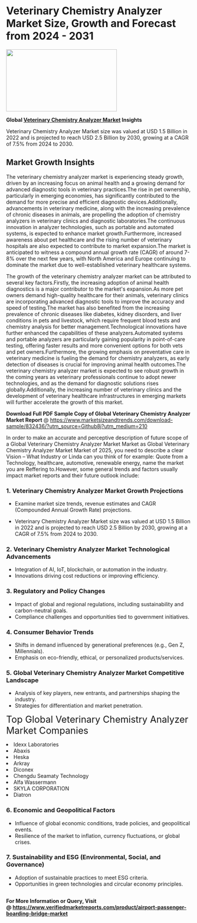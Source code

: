 <H1>Veterinary Chemistry Analyzer Market Size, Growth and Forecast from 2024 - 2031</H1><img class="aligncenter size-medium wp-image-584254" src="https://thirdeyenews.in/wp-content/uploads/2024/09/Global-Market-Research-300x168.jpeg" alt="" width="300" height="168" /><p><strong>Global&nbsp;<a href="https://www.marketsizeandtrends.com/download-sample/832436/?utm_source=Github8j?utm_medium=210">Veterinary Chemistry Analyzer Market</a> Insights</strong></p><p>Veterinary Chemistry Analyzer Market size was valued at USD 1.5 Billion in 2022 and is projected to reach USD 2.5 Billion by 2030, growing at a CAGR of 7.5% from 2024 to 2030.</p><p><h2>Market Growth Insights</h2> <p>The veterinary chemistry analyzer market is experiencing steady growth, driven by an increasing focus on animal health and a growing demand for advanced diagnostic tools in veterinary practices.The rise in pet ownership, particularly in emerging economies, has significantly contributed to the demand for more precise and efficient diagnostic devices.Additionally, advancements in veterinary medicine, along with the increasing prevalence of chronic diseases in animals, are propelling the adoption of chemistry analyzers in veterinary clinics and diagnostic laboratories.The continuous innovation in analyzer technologies, such as portable and automated systems, is expected to enhance market growth.Furthermore, increased awareness about pet healthcare and the rising number of veterinary hospitals are also expected to contribute to market expansion.The market is anticipated to witness a compound annual growth rate (CAGR) of around 7-8% over the next few years, with North America and Europe continuing to dominate the market due to well-established veterinary healthcare systems.</p> <p>The growth of the veterinary chemistry analyzer market can be attributed to several key factors.Firstly, the increasing adoption of animal health diagnostics is a major contributor to the market's expansion.As more pet owners demand high-quality healthcare for their animals, veterinary clinics are incorporating advanced diagnostic tools to improve the accuracy and speed of testing.The market has also benefited from the increasing prevalence of chronic diseases like diabetes, kidney disorders, and liver conditions in pets and livestock, which require frequent blood tests and chemistry analysis for better management.Technological innovations have further enhanced the capabilities of these analyzers.Automated systems and portable analyzers are particularly gaining popularity in point-of-care testing, offering faster results and more convenient options for both vets and pet owners.Furthermore, the growing emphasis on preventative care in veterinary medicine is fueling the demand for chemistry analyzers, as early detection of diseases is crucial for improving animal health outcomes.The veterinary chemistry analyzer market is expected to see robust growth in the coming years as veterinary professionals continue to adopt newer technologies, and as the demand for diagnostic solutions rises globally.Additionally, the increasing number of veterinary clinics and the development of veterinary healthcare infrastructures in emerging markets will further accelerate the growth of this market.</p> <p><span class=""><strong>Download Full PDF Sample Copy of Global Veterinary Chemistry Analyzer Market Report</strong> @ <a href="https://www.marketsizeandtrends.com/download-sample/832436/?utm_source=Github8j?utm_medium=210" target="_blank">https://www.marketsizeandtrends.com/download-sample/832436/?utm_source=Github8j?utm_medium=210</a></span></p><p>In order to make an accurate and perceptive description of future scope of a Global&nbsp;Veterinary Chemistry Analyzer Market Market as Global&nbsp;Veterinary Chemistry Analyzer Market Market of 2025, you need to describe a clear Vision &ndash; What Industry or Linda can you think of for example: Quote from a Technology, healthcare, automotive, renewable energy, name the market you are Reffering to.However, some general trends and factors usually impact market reports and their future outlook include:</p><h3>1.&nbsp;<strong>Veterinary Chemistry Analyzer Market Growth Projections</strong></h3><ul><li>Examine market size trends, revenue estimates and CAGR (Compounded Annual Growth Rate) projections.</li><li><p>Veterinary Chemistry Analyzer Market size was valued at USD 1.5 Billion in 2022 and is projected to reach USD 2.5 Billion by 2030, growing at a CAGR of 7.5% from 2024 to 2030.</p></li></ul><h3>2.&nbsp;<strong>Veterinary Chemistry Analyzer Market Technological Advancements</strong></h3><ul><li>Integration of AI, IoT, blockchain, or automation in the industry.</li><li>Innovations driving cost reductions or improving efficiency.</li></ul><h3>3.&nbsp;<strong>Regulatory and Policy Changes</strong></h3><ul><li>Impact of global and regional regulations, including sustainability and carbon-neutral goals.</li><li>Compliance challenges and opportunities tied to government initiatives.</li></ul><h3>4.&nbsp;<strong>Consumer Behavior Trends</strong></h3><ul><li>Shifts in demand influenced by generational preferences (e.g., Gen Z, Millennials).</li><li>Emphasis on eco-friendly, ethical, or personalized products/services.</li></ul><h3>5.&nbsp;<strong>Global Veterinary Chemistry Analyzer Market Competitive Landscape</strong></h3><ul><li>Analysis of key players, new entrants, and partnerships shaping the industry.</li><li>Strategies for differentiation and market penetration.</li></ul><p data-pm-slice="1 1 []"><span style="color: inherit; font-family: inherit; font-size: 25px;">Top Global Veterinary Chemistry Analyzer Market Companies</span></p><div class="" data-test-id=""><p><li>Idexx Laboratories</li><li> Abaxis</li><li> Heska</li><li> Arkray</li><li> Diconex</li><li> Chengdu Seamaty Technology</li><li> Alfa Wassermann</li><li> SKYLA CORPORATION</li><li> Diatron</li></p></div><h3>6.&nbsp;<strong>Economic and Geopolitical Factors</strong></h3><ul><li>Influence of global economic conditions, trade policies, and geopolitical events.</li><li>Resilience of the market to inflation, currency fluctuations, or global crises.</li></ul><h3>7.&nbsp;<strong>Sustainability and ESG (Environmental, Social, and Governance)</strong></h3><ul><li>Adoption of sustainable practices to meet ESG criteria.</li><li>Opportunities in green technologies and circular economy principles.</li></ul><h2><strong style="font-size: 14px;">For More Information or Query, Visit @&nbsp;</strong><a style="background-color: #ffffff; font-size: 14px;" href="https://www.marketsizeandtrends.com/report/veterinary-chemistry-analyzer-market/" target="_blank">https://www.verifiedmarketreports.com/product/airport-passenger-boarding-bridge-market</a></h2>